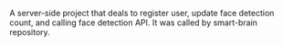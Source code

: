A server-side project that deals to register user, update face detection count, and calling face detection API.
It was called by smart-brain repository.
